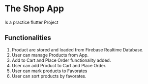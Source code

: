 # The Shop App

Is a practice flutter Project

## Functionalities

1. Product are stored and loaded from Firebase Realtime Database.
2. User can manage Products from App.
3. Add to Cart and Place Order functionality added.
4. User can add Product to Cart and Place Order.
5. User can mark products to Favorates
6. User can sort products by favorates.
